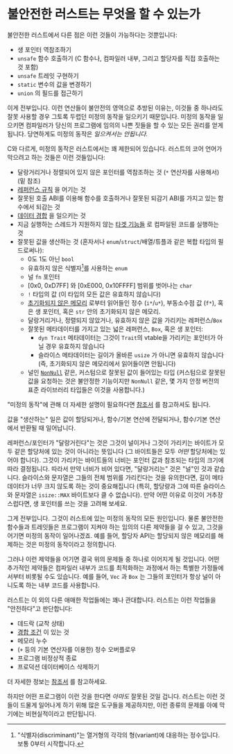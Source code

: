 # 불안전한 러스트는 무엇을 할 수 있는가

불안전한 러스트에서 다른 점은 이런 것들이 가능하다는 것뿐입니다:

* 생 포인터 역참조하기
* `unsafe` 함수 호출하기 (C 함수나, 컴파일러 내부, 그리고 할당자를 직접 호출하는 것 포함)
* `unsafe` 트레잇 구현하기
* `static` 변수의 값을 변경하기
* `union` 의 필드를 접근하기

이게 전부입니다. 이런 연산들이 불안전의 영역으로 추방된 이유는, 이것들 중 하나라도 잘못 사용할 경우 그토록 두렵던 미정의 동작을 일으키기 때문입니다. 
미정의 동작을 일으키면 컴파일러가 당신의 프로그램에 임의의 나쁜 짓들을 할 수 있는 모든 권리를 얻게 됩니다. 당연하게도 미정의 동작은 *일으켜서는 안됩니다.*

C와 다르게, 미정의 동작은 러스트에서는 꽤 제한되어 있습니다. 러스트의 코어 언어가 막으려고 하는 것들은 이런 것들입니다: 

* 달랑거리거나 정렬되어 있지 않은 포인터를 역참조하는 것 (`*` 연산자를 사용해서) (밑 참조)
* [레퍼런스 규칙][alias] 을 어기는 것
* 잘못된 호출 ABI를 이용해 함수를 호출하거나 잘못된 되감기 ABI를 가지고 있는 함수에서 되감는 것
* [데이터 경합][race] 을 일으키는 것
* 지금 실행하는 스레드가 지원하지 않는 [타겟 기능들][target] 로 컴파일된 코드를 실행하는 것
* 잘못된 값을 생산하는 것 (혼자서나 `enum`/`struct`/배열/튜플과 같은 복합 타입의 필드로써나):
    * 0도 1도 아닌 `bool`
    * 유효하지 않은 식별자[^1]를 사용하는 `enum`
    * 널 `fn` 포인터
    * [0x0, 0xD7FF] 와 [0xE000, 0x10FFFF] 범위를 벗어나는 `char`
    * `!` 타입의 값 (이 타입의 모든 값은 유효하지 않습니다)
    * [초기화되지 않은 메모리][uninit] 로부터 읽어들인 정수 (`i*`/`u*`), 부동소수점 값 (`f*`), 혹은 생 포인터, 혹은 `str` 안의 초기화되지 않은 메모리.
    * 달랑거리거나, 정렬되지 않았거나, 유효하지 않은 값을 가리키는 레퍼런스/`Box`
    * 잘못된 메타데이터를 가지고 있는 넓은 레퍼런스, `Box`, 혹은 생 포인터:
        * `dyn Trait` 메타데이터는 그것이 `Trait`의 vtable을 가리키는 포인터가 아닐 경우 유효하지 않습니다
        * 슬라이스 메타데이터는 길이가 올바른 `usize` 가 아니면 유효하지 않습니다 (즉, 초기화되지 않은 메모리에서 읽어들이면 안됩니다)
    * 널인 [`NonNull`] 같은, 커스텀으로 잘못된 값이 들어있는 타입 (커스텀으로 잘못된 값을 요청하는 것은 불안정한 기능이지만 `NonNull` 같은, 몇 가지 안정 버전의 표준 라이브러리 타입들은 이것을 사용합니다.)

"미정의 동작"에 관해 더 자세한 설명이 필요하다면 [참조서][behavior-considered-undefined] 를 참고하셔도 됩니다.

값을 "생산하는" 일은 값이 할당되거나, 함수/기본 연산에 전달되거나, 함수/기본 연산에서 반환될 때 일어납니다.

레퍼런스/포인터가 "달랑거린다"는 것은 그것이 널이거나 그것이 가리키는 바이트가 모두 같은 할당처에 있는 것이 아니라는 뜻입니다 (그 바이트들은 모두 *어떤* 할당처에는 있어야 합니다). 
그것이 가리키는 바이트들의 너비는 포인터 값과 참조되는 타입의 크기에 따라 결정됩니다. 따라서 만약 너비가 비어 있다면, "달랑거리는" 것은 "널"인 것과 같습니다. 슬라이스와 문자열은 그들의 전체 범위를 가리킨다는 것을 유의한다면, 
길이 메타데이터가 너무 크지 않도록 하는 것이 중요해집니다 (특히, 할당량과 그에 따른 슬라이스와 문자열은 `isize::MAX` 바이트보다 클 수 없습니다). 만약 어떤 이유로 이것이 거추장스럽다면, 생 포인터를 쓰는 것을 고려해 보세요.

그게 전부입니다. 그것이 러스트에 있는 미정의 동작의 모든 원인입니다. 물론 불안전한 함수들과 트레잇들은 프로그램이 지켜야 하는 임의의 다른 제약들을 걸 수 있고, 그것을 어기면 미정의 동작이 일어나겠죠. 
예를 들어, 할당자 API는 할당되지 않은 메모리를 해제하는 것은 미정의 동작이라고 정의합니다.

그러나 이런 제약들을 어기면 결국 위의 문제들 중 하나로 이어지게 될 것입니다. 어떤 추가적인 제약들은 컴파일러 내부가 코드를 최적화하는 과정에서 하는 특별한 가정들에서부터 비롯될 수도 있습니다. 
예를 들어, `Vec` 과 `Box` 는 그들의 포인터가 항상 널이 아니도록 하는 내부 코드를 사용합니다. 

러스트는 이 외의 다른 애매한 작업들에는 꽤나 관대합니다. 러스트는 이런 작업들을 "안전하다"고 판단합니다: 

* 데드락 (교착 상태)
* [경합 조건][race] 이 있는 것
* 메모리 누수
* (`+` 등의 기본 연산자를 이용한) 정수 오버플로우
* 프로그램 비정상적 종료
* 프로덕션 데이터베이스 삭제하기

더 자세한 정보는 [참조서][behavior-not-considered-unsafe] 를 참고하세요.

하지만 어떤 프로그램이 이런 것을 한다면 *아마도* 잘못된 것일 겁니다. 러스트는 이런 것들이 드물게 일어나게 하기 위해 많은 도구들을 제공하지만, 이런 종류의 문제를 아예 막기에는 비현실적이라고 판단됩니다.

[alias]: references.html
[uninit]: uninitialized.html
[race]: races.html
[target]: https://doc.rust-lang.org/reference/attributes/codegen.html#the-target_feature-attribute
[`NonNull`]: https://doc.rust-lang.org/std/ptr/struct.NonNull.html
[behavior-considered-undefined]: https://doc.rust-lang.org/reference/behavior-considered-undefined.html
[behavior-not-considered-unsafe]: https://doc.rust-lang.org/reference/behavior-not-considered-unsafe.html
[^1]: "식별자(discriminant)"는 열거형의 각각의 형(variant)에 대응하는 정수입니다. 보통 0부터 시작합니다.

